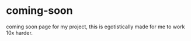# coming-soon
coming soon page for my project, this is egotistically made for me to work 10x harder.
